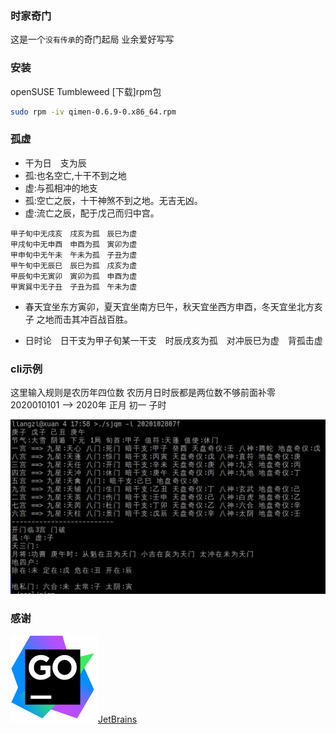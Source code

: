 ### 时家奇门

这是一个`没有传承`的奇门起局 业余爱好写写

### 安装

openSUSE Tumbleweed [下载]rpm包 
```bash
sudo rpm -iv qimen-0.6.9-0.x86_64.rpm
```

### 孤虚

- 干为日　支为辰
- 孤:也名空亡,十干不到之地
- 虚:与孤相冲的地支
- 孤:空亡之辰，十干神煞不到之地。无吉无凶。
- 虚:流亡之辰，配于戊己而归中宫。

```
甲子旬中无戌亥　戌亥为孤　辰巳为虚
甲戌旬中无申酉　申酉为孤　寅卯为虚
甲申旬中无午未　午未为孤　子丑为虚
甲午旬中无辰巳　辰巳为孤　戌亥为虚
甲辰旬中无寅卯　寅卯为孤　申酉为虚
甲寅巽中无子丑　子丑为孤　午未为虚
```

- 春天宜坐东方寅卯，夏天宜坐南方巳午，秋天宜坐西方申酉，冬天宜坐北方亥子 之地而击其冲百战百胜。

- 日时论　日干支为甲子旬某一干支　时辰戌亥为孤　对冲辰巳为虚　背孤击虚


### cli示例

这里输入规则是农历年四位数 农历月日时辰都是两位数不够前面补零
2020010101 --> 2020年 正月 初一 子时

![示例](./docs/sjqm.png)


### 感谢

![](docs/goland.svg)[JetBrains](https://www.jetbrains.com/?from=https:/github.com/Aquarian-Age/sjqm)

